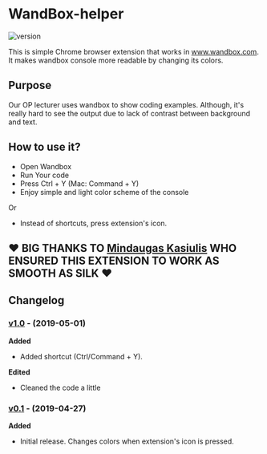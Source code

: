 # WandBox-helper

![version][version-badge] 

This is simple Chrome browser extension that works in www.wandbox.com. It makes wandbox console more readable by changing its colors.

## Purpose

Our OP lecturer uses wandbox to show coding examples. Although, it's really hard to see the output due to lack of contrast between background and text.

## How to use it?

- Open Wandbox
- Run Your code
- Press Ctrl + Y (Mac: Command + Y)
- Enjoy simple and light color scheme of the console

Or

- Instead of shortcuts, press extension's icon.

## :heart: BIG THANKS TO [Mindaugas Kasiulis](https://github.com/gitguuddd) WHO ENSURED THIS EXTENSION TO WORK AS SMOOTH AS SILK :heart:

## Changelog

### [v1.0](https://github.com/zygisau/WandBox-helper/releases/tag/v1.0) - (2019-05-01)  

**Added** 

- Added shortcut (Ctrl/Command + Y).

**Edited**

- Cleaned the code a little

### [v0.1](https://github.com/zygisau/WandBox-helper/releases/tag/v0.1) - (2019-04-27)  

**Added** 

- Initial release. Changes colors when extension's icon is pressed.

[version-badge]: https://img.shields.io/badge/version-1.0-pink.svg
